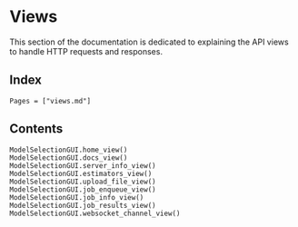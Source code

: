 # Views

This section of the documentation is dedicated to explaining the API views to handle HTTP requests and responses. 

## Index

```@index
Pages = ["views.md"]
```

## Contents

```@docs
ModelSelectionGUI.home_view()
ModelSelectionGUI.docs_view()
ModelSelectionGUI.server_info_view()
ModelSelectionGUI.estimators_view()
ModelSelectionGUI.upload_file_view()
ModelSelectionGUI.job_enqueue_view()
ModelSelectionGUI.job_info_view()
ModelSelectionGUI.job_results_view()
ModelSelectionGUI.websocket_channel_view()
```
